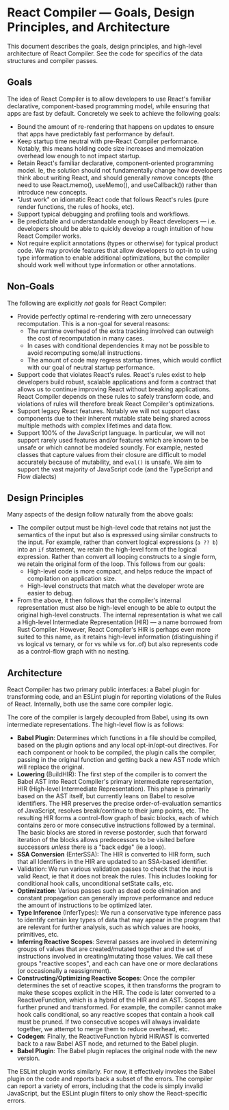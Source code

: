# React Compiler — Goals, Design Principles, and Architecture

This document describes the goals, design principles, and high-level architecture of React Compiler. See the code for specifics of the data structures and compiler passes.

## Goals

The idea of React Compiler is to allow developers to use React's familiar declarative, component-based programming model, while ensuring that apps are fast by default. Concretely we seek to achieve the following goals:

* Bound the amount of re-rendering that happens on updates to ensure that apps have predictably fast performance by default.
* Keep startup time neutral with pre-React Compiler performance. Notably, this means holding code size increases and memoization overhead low enough to not impact startup.
* Retain React's familiar declarative, component-oriented programming model. Ie, the solution should not fundamentally change how developers think about writing React, and should generally _remove_ concepts (the need to use React.memo(), useMemo(), and useCallback()) rather than introduce new concepts.
* "Just work" on idiomatic React code that follows React's rules (pure render functions, the rules of hooks, etc).
* Support typical debugging and profiling tools and workflows.
* Be predictable and understandable enough by React developers — i.e. developers should be able to quickly develop a rough intuition of how React Compiler works.
* Not require explicit annotations (types or otherwise) for typical product code. We may provide features that allow developers to opt-in to using type information to enable additional optimizations, but the compiler should work well without type information or other annotations.

## Non-Goals

The following are explicitly *not* goals for React Compiler:

* Provide perfectly optimal re-rendering with zero unnecessary recomputation. This is a non-goal for several reasons:
  * The runtime overhead of the extra tracking involved can outweigh the cost of recomputation in many cases.
  * In cases with conditional dependencies it may not be possible to avoid recomputing some/all instructions.
  * The amount of code may regress startup times, which would conflict with our goal of neutral startup performance.
* Support code that violates React's rules. React's rules exist to help developers build robust, scalable applications and form a contract that allows us to continue improving React without breaking applications. React Compiler depends on these rules to safely transform code, and violations of rules will therefore break React Compiler's optimizations.
* Support legacy React features. Notably we will not support class components due to their inherent mutable state being shared across multiple methods with complex lifetimes and data flow.
* Support 100% of the JavaScript language. In particular, we will not support rarely used features and/or features which are known to be unsafe or which cannot be modeled soundly. For example, nested classes that capture values from their closure are difficult to model accurately because of mutability, and `eval()` is unsafe. We aim to support the vast majority of JavaScript code (and the TypeScript and Flow dialects)

## Design Principles

Many aspects of the design follow naturally from the above goals:

* The compiler output must be high-level code that retains not just the semantics of the input but also is expressed using similar constructs to the input. For example, rather than convert logical expressions (`a ?? b`) into an `if` statement, we retain the high-level form of the logical expression. Rather than convert all looping constructs to a single form, we retain the original form of the loop. This follows from our goals:
  * High-level code is more compact, and helps reduce the impact of compilation on application size.
  * High-level constructs that match what the developer wrote are easier to debug.
* From the above, it then follows that the compiler's internal representation must also be high-level enough to be able to output the original high-level constructs. The internal representation is what we call a High-level Intermediate Representation (HIR) — a name borrowed from Rust Compiler. However, React Compiler's HIR is perhaps even more suited to this name, as it retains high-level information (distinguishing if vs logical vs ternary, or for vs while vs for..of) but also represents code as a control-flow graph with no nesting.

## Architecture

React Compiler has two primary public interfaces: a Babel plugin for transforming code, and an ESLint plugin for reporting violations of the Rules of React. Internally, both use the same core compiler logic.

The core of the compiler is largely decoupled from Babel, using its own intermediate representations. The high-level flow is as follows:

- **Babel Plugin**: Determines which functions in a file should be compiled, based on the plugin options and any local opt-in/opt-out directives. For each component or hook to be compiled, the plugin calls the compiler, passing in the original function and getting back a new AST node which will replace the original.
- **Lowering** (BuildHIR): The first step of the compiler is to convert the Babel AST into React Compiler's primary intermediate representation, HIR (High-level Intermediate Representation). This phase is primarily based on the AST itself, but currently leans on Babel to resolve identifiers. The HIR preserves the precise order-of-evaluation semantics of JavaScript, resolves break/continue to their jump points, etc. The resulting HIR forms a control-flow graph of basic blocks, each of which contains zero or more consecutive instructions followed by a terminal. The basic blocks are stored in reverse postorder, such that forward iteration of the blocks allows predecessors to be visited before successors _unless_ there is a "back edge" (ie a loop).
- **SSA Conversion** (EnterSSA): The HIR is converted to HIR form, such that all Identifiers in the HIR are updated to an SSA-based identifier.
- Validation: We run various validation passes to check that the input is valid React, ie that it does not break the rules. This includes looking for conditional hook calls, unconditional setState calls, etc.
- **Optimization**: Various passes such as dead code elimination and constant propagation can generally improve performance and reduce the amount of instructions to be optimized later.
- **Type Inference** (InferTypes): We run a conservative type inference pass to identify certain key types of data that may appear in the program that are relevant for further analysis, such as which values are hooks, primitives, etc. 
- **Inferring Reactive Scopes**: Several passes are involved in determining groups of values that are created/mutated together and the set of instructions involved in creating/mutating those values. We call these groups "reactive scopes", and each can have one or more declarations (or occasionally a reassignment).
- **Constructing/Optimizing Reactive Scopes**: Once the compiler determines the set of reactive scopes, it then transforms the program to make these scopes explicit in the HIR. The code is later converted to a ReactiveFunction, which is a hybrid of the HIR and an AST. Scopes are further pruned and transformed. For example, the compiler cannot make hook calls conditional, so any reactive scopes that contain a hook call must be pruned. If two consecutive scopes will always invalidate together, we attempt to merge them to reduce overhead, etc.
- **Codegen**: Finally, the ReactiveFunction hybrid HIR/AST is converted back to a raw Babel AST node, and returned to the Babel plugin.
- **Babel Plugin**: The Babel plugin replaces the original node with the new version.

The ESLint plugin works similarly. For now, it effectively invokes the Babel plugin on the code and reports back a subset of the errors. The compiler can report a variety of errors, including that the code is simply invalid JavaScript, but the ESLint plugin filters to only show the React-specific errors.
